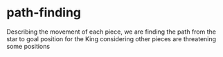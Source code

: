 # path-finding

Describing the movement of each piece, we are finding the path from the star to goal position for the King considering other pieces are threatening some positions 
